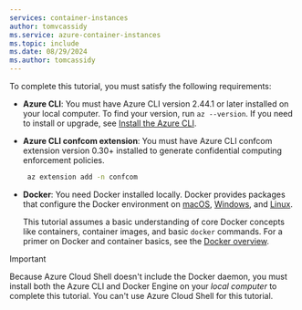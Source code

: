 ```yaml
---
services: container-instances
author: tomvcassidy
ms.service: azure-container-instances
ms.topic: include
ms.date: 08/29/2024
ms.author: tomcassidy
---
```


To complete this tutorial, you must satisfy the following requirements:

* **Azure CLI**: You must have Azure CLI version 2.44.1 or later installed on your local computer. To find your version, run `az --version`. If you need to install or upgrade, see [Install the Azure CLI](/cli/azure/install-azure-cli).

* **Azure CLI confcom extension**: You must have Azure CLI confcom extension version 0.30+ installed to generate confidential computing enforcement policies.

  ```bash
   az extension add -n confcom
  ```

* **Docker**: You need Docker installed locally. Docker provides packages that configure the Docker environment on [macOS](https://docs.docker.com/docker-for-mac/), [Windows](https://docs.docker.com/docker-for-windows/), and [Linux](https://docs.docker.com/engine/installation/#supported-platforms).

  This tutorial assumes a basic understanding of core Docker concepts like containers, container images, and basic `docker` commands. For a primer on Docker and container basics, see the [Docker overview](https://docs.docker.com/engine/docker-overview/).

> [!IMPORTANT]
> Because Azure Cloud Shell doesn't include the Docker daemon, you must install both the Azure CLI and Docker Engine on your *local computer* to complete this tutorial. You can't use Azure Cloud Shell for this tutorial.
